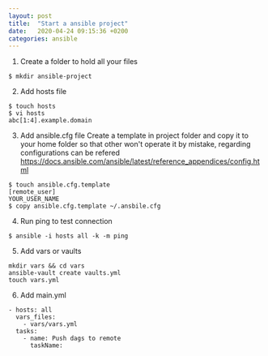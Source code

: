 ```yaml
---
layout: post
title:  "Start a ansible project"
date:   2020-04-24 09:15:36 +0200
categories: ansible 
---
```

1. Create a folder to hold all your files
```
$ mkdir ansible-project
```
2. Add hosts file
```
$ touch hosts
$ vi hosts
abc[1:4].example.domain
```
3. Add ansible.cfg file
Create a template in project folder and copy it to your home folder so that other won't operate it by mistake, regarding configurations can be refered https://docs.ansible.com/ansible/latest/reference_appendices/config.html
```
$ touch ansible.cfg.template
[remote_user]
YOUR_USER_NAME
$ copy ansible.cfg.template ~/.ansbile.cfg
```
4. Run ping to test connection
```
$ ansible -i hosts all -k -m ping
```
5. Add vars or vaults 
```
mkdir vars && cd vars
ansible-vault create vaults.yml 
touch vars.yml
```
6. Add main.yml 

```
- hosts: all
  vars_files:
    - vars/vars.yml
  tasks:
    - name: Push dags to remote 
      taskName:
```
